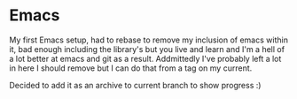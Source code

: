 # Emacs
 My first Emacs setup, had to rebase to remove my inclusion of emacs within it, bad enough including the library's but you live and learn and I'm a hell of a lot better at emacs and git as a result.
Addmittedly I've probably left a lot in here I should remove but I can do that from a tag on my current.
 
 Decided to add it as an archive to current branch to show progress :)
